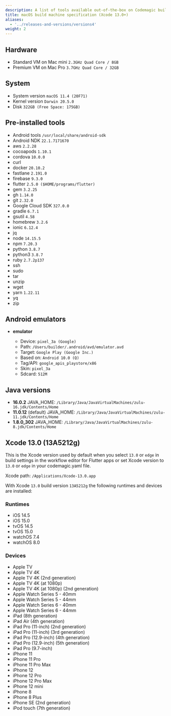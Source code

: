 ```yaml
---
description: A list of tools available out-of-the-box on Codemagic build machines.
title: macOS build machine specification (Xcode 13.0+)
aliases:
  - '../releases-and-versions/versions4'
weight: 2
---
```


## Hardware

- Standard VM on Mac mini `2.3GHz Quad Core / 8GB`
- Premium VM on Mac Pro `3.7GHz Quad Core / 32GB`

## System

- System version `macOS 11.4 (20F71)`
- Kernel version `Darwin 20.5.0`
- Disk `322GB (Free Space: 175GB)`

## Pre-installed tools

- Android tools `/usr/local/share/android-sdk`
- Android NDK `22.1.7171670`
- aws `2.2.28`
- cocoapods `1.10.1`
- cordova `10.0.0`
- curl
- docker `20.10.2`
- fastlane `2.191.0`
- firebase `9.3.0`
- flutter `2.5.0 ($HOME/programs/flutter)`
- gem `3.2.25`
- gh `1.14.0`
- git `2.32.0`
- Google Cloud SDK `327.0.0`
- gradle `6.7.1`
- gsutil `4.58`
- homebrew `3.2.6`
- ionic `6.12.4`
- jq
- node `14.15.5`
- npm `7.20.3`
- python `3.8.7`
- python3 `3.8.7`
- ruby `2.7.2p137`
- ssh
- sudo
- tar
- unzip
- wget
- yarn `1.22.11`
- yq
- zip

## Android emulators

- **emulator**

    - Device: `pixel_3a (Google)`
    - Path: `/Users/builder/.android/avd/emulator.avd`
    - Target: `Google Play (Google Inc.)`
    - Based on: `Android 10.0 (Q)`
    - Tag/API: `google_apis_playstore/x86`
    - Skin: `pixel_3a`
    - Sdcard: `512M`

## Java versions

- **16.0.2** JAVA_HOME: `/Library/Java/JavaVirtualMachines/zulu-16.jdk/Contents/Home`
- **11.0.12** (default) JAVA_HOME: `/Library/Java/JavaVirtualMachines/zulu-11.jdk/Contents/Home`
- **1.8.0_302** JAVA_HOME: `/Library/Java/JavaVirtualMachines/zulu-8.jdk/Contents/Home`

## Xcode 13.0 (13A5212g)

This is the Xcode version used by default when you select `13.0` or `edge` in build settings in the workflow 
editor for Flutter apps or set Xcode version to `13.0` or `edge` in your codemagic.yaml file. 

Xcode path: `/Applications/Xcode-13.0.app`

With Xcode `13.0` build version `13A5212g` the following runtimes and devices are installed:

### Runtimes

- iOS 14.5
- iOS 15.0
- tvOS 14.5
- tvOS 15.0
- watchOS 7.4
- watchOS 8.0

### Devices

- Apple TV
- Apple TV 4K
- Apple TV 4K (2nd generation)
- Apple TV 4K (at 1080p)
- Apple TV 4K (at 1080p) (2nd generation)
- Apple Watch Series 5 - 40mm
- Apple Watch Series 5 - 44mm
- Apple Watch Series 6 - 40mm
- Apple Watch Series 6 - 44mm
- iPad (8th generation)
- iPad Air (4th generation)
- iPad Pro (11-inch) (2nd generation)
- iPad Pro (11-inch) (3rd generation)
- iPad Pro (12.9-inch) (4th generation)
- iPad Pro (12.9-inch) (5th generation)
- iPad Pro (9.7-inch)
- iPhone 11
- iPhone 11 Pro
- iPhone 11 Pro Max
- iPhone 12
- iPhone 12 Pro
- iPhone 12 Pro Max
- iPhone 12 mini
- iPhone 8
- iPhone 8 Plus
- iPhone SE (2nd generation)
- iPod touch (7th generation)
